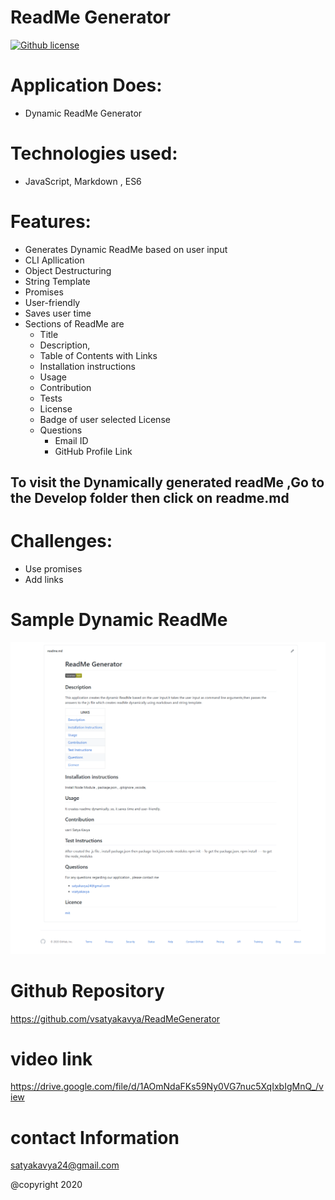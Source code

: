 # ReadMe Generator 
[![Github license](https://img.shields.io/badge/License-MIT-yellowgreen)](https://choosealicense.com/licenses/MIT/)
  
 

# Application Does:
* Dynamic ReadMe Generator

# Technologies used:
*  JavaScript, Markdown , ES6

# Features:

* Generates Dynamic ReadMe based on user input
* CLI Apllication
* Object Destructuring
* String Template
* Promises
* User-friendly  
* Saves user time 
* Sections of ReadMe are 
  * Title
  * Description, 
  * Table of Contents with Links
  * Installation instructions
  * Usage
  * Contribution
  * Tests
  * License
  * Badge of user selected License
  * Questions
    * Email ID
    * GitHub Profile Link
  


## To visit the Dynamically generated readMe ,Go to the Develop folder then click on  readme.md
  


# Challenges:
* Use promises
* Add links


# Sample Dynamic ReadMe
![picture](Assets/ReadMe.png)

# Github Repository
https://github.com/vsatyakavya/ReadMeGenerator

# video link
 https://drive.google.com/file/d/1AOmNdaFKs59Ny0VG7nuc5XqIxbIgMnQ_/view
 
# contact Information
satyakavya24@gmail.com

@copyright 2020

